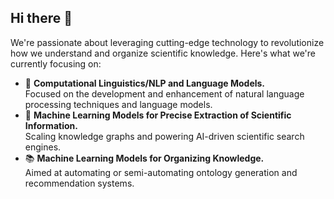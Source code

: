 ## Hi there 👋

We're passionate about leveraging cutting-edge technology to revolutionize how we understand and organize scientific knowledge. Here's what we're currently focusing on:

- 🧠 **Computational Linguistics/NLP and Language Models.**  
  Focused on the development and enhancement of natural language processing techniques and language models.
- 🤖 **Machine Learning Models for Precise Extraction of Scientific Information.**  
  Scaling knowledge graphs and powering AI-driven scientific search engines.
- 📚 **Machine Learning Models for Organizing Knowledge.**  
  Aimed at automating or semi-automating ontology generation and recommendation systems.
